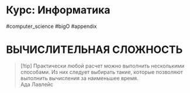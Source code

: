 # Курс: Информатика
#computer_science #bigO #appendix 
# ВЫЧИСЛИТЕЛЬНАЯ СЛОЖНОСТЬ

>[!tip] Практически любой расчет можно выполнить несколькими способами. Из них следует выбирать такие, которые позволяют выполнить вычисления за наименьшее время.											 <br>Ада Лавлейс

